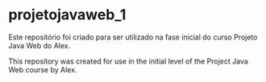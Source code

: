 # projetojavaweb_1

Este repositório foi criado para ser utilizado na fase inicial do curso Projeto Java Web do Alex.

This repository was created for use in the initial level of the Project Java Web course by Alex.
